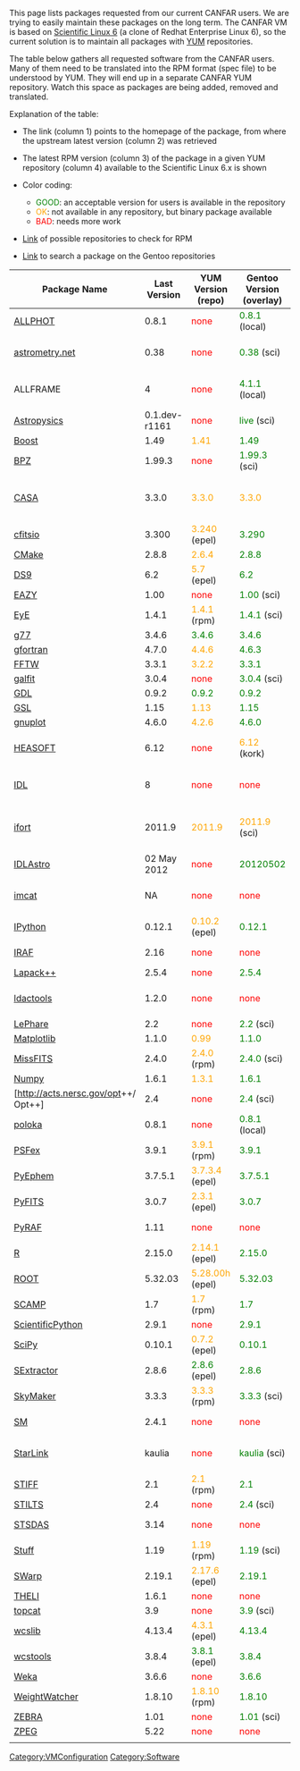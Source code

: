 This page lists packages requested from our current CANFAR users. We are trying to easily maintain these packages on the long term. The CANFAR VM is based on [Scientific Linux 6](http://www.scientificlinux.org/) (a clone of Redhat Enterprise Linux 6), so the current solution is to maintain all packages with [YUM](http://docs.redhat.com/docs/en-US/Red_Hat_Enterprise_Linux/6/html/Deployment_Guide/ch-yum.html) repositories.

The table below gathers all requested software from the CANFAR users. Many of them need to be translated into the RPM format (spec file) to be understood by YUM. They will end up in a separate CANFAR YUM repository. Watch this space as packages are being added, removed and translated.

Explanation of the table:

-   The link (column 1) points to the homepage of the package, from where the upstream latest version (column 2) was retrieved
-   The latest RPM version (column 3) of the package in a given YUM repository (column 4) available to the Scientific Linux 6.x is shown
-   Color coding:
    -   <span style="color:green">GOOD</span>: an acceptable version for users is available in the repository
    -   <span style="color:orange">OK</span>: not available in any repository, but binary package available
    -   <span style="color:red">BAD</span>: needs more work

-   [Link](http://scientificlinuxforum.org/index.php?showtopic=266) of possible repositories to check for RPM
-   [Link](http://gpo.zugaina.org/) to search a package on the Gentoo repositories

|Package Name|Last Version|YUM Version (repo)|Gentoo Version (overlay)|Comment|
|------------|------------|------------------|------------------------|-------|
|[ALLPHOT](https://github.com/sfabbro/allphot)|0.8.1|<span style="color:red">none</span>|<span style="color:green">0.8.1</span> (local)||
|[astrometry.net](http://astrometry.net/)|0.38|<span style="color:red">none</span>|<span style="color:green">0.38</span> (sci)|is the web service sufficient?|
|ALLFRAME|4|<span style="color:red">none</span>|<span style="color:green">4.1.1</span> (local)|needs Peter Stetson agreement|
|[Astropysics](http://packages.python.org/Astropysics/)|0.1.dev-r1161|<span style="color:red">none</span>|<span style="color:green">live</span> (sci)||
|[Boost](http://www.boost.org/)|1.49|<span style="color:orange">1.41</span>|<span style="color:green">1.49</span>||
|[BPZ](http://www.its.caltech.edu/~coe/BPZ/)|1.99.3|<span style="color:red">none</span>|<span style="color:green">1.99.3</span> (sci)||
|[CASA](http://casa.nrao.edu/)|3.3.0|<span style="color:orange">3.3.0</span>|<span style="color:orange">3.3.0</span>|RPM on homepage / Gentoo only casacore|
|[cfitsio](http://heasarc.gsfc.nasa.gov/fitsio/)|3.300|<span style="color:orange">3.240</span> (epel)|<span style="color:green">3.290</span>|[package](http://astrowww.phys.uvic.ca/~seb/) with imcopy|
|[CMake](http://www.cmake.org/)|2.8.8|<span style="color:orange">2.6.4</span>|<span style="color:green">2.8.8</span>||
|[DS9](http://canfar.phys.uvic.ca/wiki/index.php/Astronomy_Software)|6.2|<span style="color:orange">5.7</span> (epel)|<span style="color:green">6.2</span>||
|[EAZY](http://www.astro.yale.edu/eazy/)|1.00|<span style="color:red">none</span>|<span style="color:green">1.00</span> (sci)||
|[EyE](http://www.astromatic.net/software/eye)|1.4.1|<span style="color:orange">1.4.1</span> (rpm)|<span style="color:green">1.4.1</span> (sci)|RPM on homepage|
|[g77](http://gcc.gnu.org/)|3.4.6|<span style="color:green">3.4.6</span>|<span style="color:green">3.4.6</span>||
|[gfortran](http://gcc.gnu.org/)|4.7.0|<span style="color:orange">4.4.6</span>|<span style="color:green">4.6.3</span>||
|[FFTW](http://fftw.org/)|3.3.1|<span style="color:orange">3.2.2</span>|<span style="color:green">3.3.1</span>||
|[galfit](http://www.csua.berkeley.edu/~cyp/work/galfit/galfit.html)|3.0.4|<span style="color:red">none</span>|<span style="color:green">3.0.4</span> (sci)||
|[GDL](http://gnudatalanguage.sf.net/)|0.9.2|<span style="color:green">0.9.2</span>|<span style="color:green">0.9.2</span>||
|[GSL](http://www.gnu.org/gsl)|1.15|<span style="color:orange">1.13</span>|<span style="color:green">1.15</span>||
|[gnuplot](http://www.gnuplot.info/)|4.6.0|<span style="color:orange">4.2.6</span>|<span style="color:green">4.6.0</span>||
|[HEASOFT](http://heasarc.nasa.gov/lheasoft/)|6.12|<span style="color:red">none</span>|<span style="color:orange">6.12</span> (kork)|unverified package on gentoo|
|[IDL](http://www.exelisvis.com/language/en-us/productsservices/idl.aspx)|8|<span style="color:red">none</span>|<span style="color:red">none</span>|costly, will not do it - see GDL above|
|[ifort](http://software.intel.com/en-us/articles/intel-compilers/)|2011.9|<span style="color:orange">2011.9</span>|<span style="color:orange">2011.9</span> (sci)|needs registration. problematic [license](http://software.intel.com/en-us/articles/non-commercial-software-development/)?|
|[IDLAstro](http://idlastro.gsfc.nasa.gov/)|02 May 2012|<span style="color:red">none</span>|<span style="color:green">20120502</span>|no versioning (use date)|
|[imcat](http://www.ifa.hawaii.edu/~kaiser/imcat/)|NA|<span style="color:red">none</span>|<span style="color:red">none</span>|needs Nick Kaiser agreement|
|[IPython](http://ipython.org/)|0.12.1|<span style="color:orange">0.10.2</span> (epel)|<span style="color:green">0.12.1</span>||
|[IRAF](http://iraf.noao.edu/)|2.16|<span style="color:red">none</span>|<span style="color:red">none</span>|see <Installing_IRAF>|
|[Lapack++](http://lapackpp.sf.net/)|2.5.4|<span style="color:red">none</span>|<span style="color:green">2.5.4</span>||
|[ldactools](http://marvinweb.astro.uni-bonn.de/data_products/THELIWWW/)|1.2.0|<span style="color:red">none</span>|<span style="color:red">none</span>|could not find homepage - see THELI|
|[LePhare](http://www.cfht.hawaii.edu/~arnouts/LEPHARE/lephare.html)|2.2|<span style="color:red">none</span>|<span style="color:green">2.2</span> (sci)||
|[Matplotlib](http://matplotlib.sf.net/)|1.1.0|<span style="color:orange">0.99</span>|<span style="color:green">1.1.0</span>||
|[MissFITS](http://www.astromatic.net/software/missfits)|2.4.0|<span style="color:orange">2.4.0</span> (rpm)|<span style="color:green">2.4.0</span> (sci)|RPM on homepage|
|[Numpy](http://www.scipy.org/)|1.6.1|<span style="color:orange">1.3.1</span>|<span style="color:green">1.6.1</span>||
|[<http://acts.nersc.gov/opt>++/ Opt++]|2.4|<span style="color:red">none</span>|<span style="color:green">2.4</span> (sci)|needs registration|
|[poloka](http://astrowww.phys.uvic.ca/~seb/poloka)|0.8.1|<span style="color:red">none</span>|<span style="color:green">0.8.1</span> (local)||
|[PSFex](http://www.astromatic.net/software/psfex)|3.9.1|<span style="color:orange">3.9.1</span> (rpm)|<span style="color:green">3.9.1</span>|RPM on homepage|
|[PyEphem](http://rhodesmill.org/pyephem/)|3.7.5.1|<span style="color:orange">3.7.3.4</span> (epel)|<span style="color:green">3.7.5.1</span>||
|[PyFITS](http://www.stsci.edu/institute/software_hardware/pyfits)|3.0.7|<span style="color:orange">2.3.1</span> (epel)|<span style="color:green">3.0.7</span>||
|[PyRAF](http://www.stsci.edu/institute/software_hardware/pyraf)|1.11|<span style="color:red">none</span>|<span style="color:red">none</span>|see <Installing_IRAF>|
|[R](http://www.r-project.org/)|2.15.0|<span style="color:orange">2.14.1</span> (epel)|<span style="color:green">2.15.0</span>||
|[ROOT](http://root.cern.ch/drupal/)|5.32.03|<span style="color:orange">5.28.00h</span> (epel)|<span style="color:green">5.32.03</span>|latest RPM also on homepage|
|[SCAMP](http://www.astromatic.net/software/scamp/)|1.7|<span style="color:orange">1.7</span> (rpm)|<span style="color:green">1.7</span>|RPM on homepage|
|[ScientificPython](http://dirac.cnrs-orleans.fr/plone/software/scientificpython/)|2.9.1|<span style="color:red">none</span>|<span style="color:green">2.9.1</span>||
|[SciPy](http://www.scipy.org/)|0.10.1|<span style="color:orange">0.7.2</span> (epel)|<span style="color:green">0.10.1</span>||
|[SExtractor](http://www.astromatic.net/software/sextractor)|2.8.6|<span style="color:green">2.8.6</span> (epel)|<span style="color:green">2.8.6</span>|RPM also on homepage|
|[SkyMaker](http://www.astromatic.net/software/skymaker)|3.3.3|<span style="color:orange">3.3.3</span> (rpm)|<span style="color:green">3.3.3</span> (sci)|RPM on homepage|
|[SM](http://www.astro.princeton.edu/~rhl/sm/)|2.4.1|<span style="color:red">none</span>|<span style="color:red">none</span>|costly license, will not do it|
|[StarLink](http://starlink.jach.hawaii.edu/starlink)|kaulia|<span style="color:red">none</span>|<span style="color:green">kaulia</span> (sci)|binary available (with bundled system libraries)|
|[STIFF](http://www.astromatic.net/software/stiff)|2.1|<span style="color:orange">2.1</span> (rpm)|<span style="color:green">2.1</span>|RPM on homepage|
|[STILTS](http://www.star.bris.ac.uk/~mbt/stilts/)|2.4|<span style="color:red">none</span>|<span style="color:green">2.4</span> (sci)||
|[STSDAS](http://www.stsci.edu/institute/software_hardware/stsdas)|3.14|<span style="color:red">none</span>|<span style="color:red">none</span>|see <Installing_IRAF>|
|[Stuff](http://www.astromatic.net/software/stuff)|1.19|<span style="color:orange">1.19</span> (rpm)|<span style="color:green">1.19</span> (sci)|RPM on homepage|
|[SWarp](http://www.astromatic.net/software/swarp)|2.19.1|<span style="color:orange">2.17.6</span> (epel)|<span style="color:green">2.19.1</span>|latest RPM also on homepage|
|[THELI](http://marvinweb.astro.uni-bonn.de/data_products/THELIWWW/)|1.6.1|<span style="color:red">none</span>|<span style="color:red">none</span>||
|[topcat](http://www.star.bris.ac.uk/~mbt/topcat/)|3.9|<span style="color:red">none</span>|<span style="color:green">3.9</span> (sci)||
|[wcslib](http://www.atnf.csiro.au/people/mcalabre/WCS/)|4.13.4|<span style="color:orange">4.3.1</span> (epel)|<span style="color:green">4.13.4</span>||
|[wcstools](http://tdc-www.harvard.edu/wcstools/)|3.8.4|<span style="color:green">3.8.1</span> (epel)|<span style="color:green">3.8.4</span>||
|[Weka](http://www.cs.waikato.ac.nz/ml/weka/)|3.6.6|<span style="color:red">none</span>|<span style="color:green">3.6.6</span>||
|[WeightWatcher](http://www.astromatic.net/software/weightwatcher)|1.8.10|<span style="color:orange">1.8.10</span> (rpm)|<span style="color:green">1.8.10</span>|RPM on homepage|
|[ZEBRA](http://www.astro.phys.ethz.ch/exgal_ocosm/zebra/index.html)|1.01|<span style="color:red">none</span>|<span style="color:green">1.01</span> (sci)||
|[ZPEG](http://imacdlb.iap.fr:8080/cgi-bin/zpeg/zpeg.pl)|5.22|<span style="color:red">none</span>|<span style="color:red">none</span>|[download](ftp://ftp.iap.fr/pub/from_users/leborgne/zpeg/)|
||

<Category:VMConfiguration> <Category:Software>
